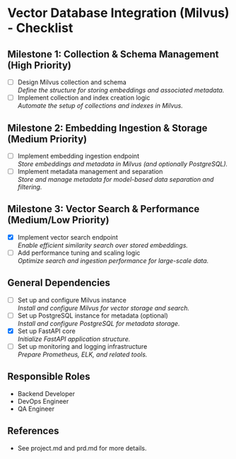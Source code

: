 # Vector Database Integration (Milvus) - Checklist

## Milestone 1: Collection & Schema Management (High Priority)
- [ ] Design Milvus collection and schema  
  _Define the structure for storing embeddings and associated metadata._
- [ ] Implement collection and index creation logic  
  _Automate the setup of collections and indexes in Milvus._

## Milestone 2: Embedding Ingestion & Storage (Medium Priority)
- [ ] Implement embedding ingestion endpoint  
  _Store embeddings and metadata in Milvus (and optionally PostgreSQL)._ 
- [ ] Implement metadata management and separation  
  _Store and manage metadata for model-based data separation and filtering._

## Milestone 3: Vector Search & Performance (Medium/Low Priority)
- [x] Implement vector search endpoint  
  _Enable efficient similarity search over stored embeddings._
- [ ] Add performance tuning and scaling logic  
  _Optimize search and ingestion performance for large-scale data._

## General Dependencies
- [ ] Set up and configure Milvus instance  
  _Install and configure Milvus for vector storage and search._
- [ ] Set up PostgreSQL instance for metadata (optional)  
  _Install and configure PostgreSQL for metadata storage._
- [x] Set up FastAPI core  
  _Initialize FastAPI application structure._
- [ ] Set up monitoring and logging infrastructure  
  _Prepare Prometheus, ELK, and related tools._

## Responsible Roles
- Backend Developer
- DevOps Engineer
- QA Engineer

## References
- See project.md and prd.md for more details. 